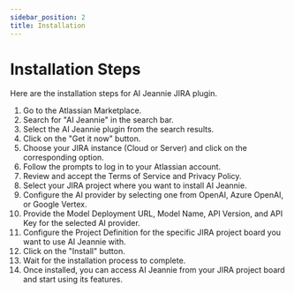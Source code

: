 ```yaml
---
sidebar_position: 2
title: Installation
---
```


# Installation Steps

Here are the installation steps for AI Jeannie JIRA plugin.

1. Go to the Atlassian Marketplace.
2. Search for "AI Jeannie" in the search bar.
3. Select the AI Jeannie plugin from the search results.
4. Click on the "Get it now" button.
5. Choose your JIRA instance (Cloud or Server) and click on the corresponding option.
6. Follow the prompts to log in to your Atlassian account.
7. Review and accept the Terms of Service and Privacy Policy.
8. Select your JIRA project where you want to install AI Jeannie.
9. Configure the AI provider by selecting one from OpenAI, Azure OpenAI, or Google Vertex.
10. Provide the Model Deployment URL, Model Name, API Version, and API Key for the selected AI provider.
11. Configure the Project Definition for the specific JIRA project board you want to use AI Jeannie with.
12. Click on the "Install" button.
13. Wait for the installation process to complete.
14. Once installed, you can access AI Jeannie from your JIRA project board and start using its features.
